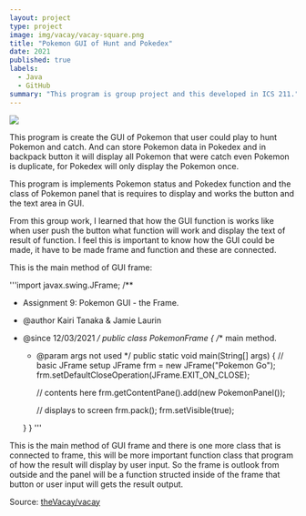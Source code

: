 ```yaml
---
layout: project
type: project
image: img/vacay/vacay-square.png
title: "Pokemon GUI of Hunt and Pokedex"
date: 2021
published: true
labels:
  - Java
  - GitHub
summary: "This program is group project and this developed in ICS 211."
---
```


<img class="img-fluid" src="../img/vacay/vacay-home-page.png">

This program is create the GUI of Pokemon that user could play to hunt Pokemon and catch. And can store Pokemon data in Pokedex and in backpack button it will display all Pokemon that were catch even Pokemon is duplicate, for Pokedex will only display the Pokemon once.

This program is implements Pokemon status and Pokedex function and the class of Pokemon panel that is requires to display and works the button and the text area in GUI. 

From this group work, I learned that how the GUI function is works like when user push the button what function will work and display the text of result of function. I feel this is important to know how the GUI could be made, it have to be made frame and function and these are connected.

This is the main method of GUI frame:

'''import javax.swing.JFrame;
/**
* Assignment 9: Pokemon GUI - the Frame.
* @author Kairi Tanaka & Jamie Laurin
* @since 12/03/2021
*/
public class PokemonFrame {
  /** main method.
   * @param args not used
   */
   public static void main(String[] args) {
      // basic JFrame setup
      JFrame frm = new JFrame("Pokemon Go");
      frm.setDefaultCloseOperation(JFrame.EXIT_ON_CLOSE);
   
      // contents here 
      frm.getContentPane().add(new PokemonPanel());
   
      // displays to screen
      frm.pack();
      frm.setVisible(true);
    
   }
}
'''

This is the main method of GUI frame and there is one more class that is connected to frame, this will be more important function class that program of how the result will display by user input. So the frame is outlook from outside and the panel will be a function structed inside of the frame that button or user input will gets the result output.

Source: <a href="https://github.com/theVacay/vacay">theVacay/vacay</a>
